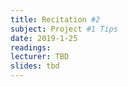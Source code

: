 ```yaml
---
title: Recitation #2
subject: Project #1 Tips
date: 2019-1-25
readings:
lecturer: TBD
slides: tbd
---
```

